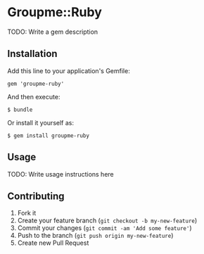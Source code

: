 # Groupme::Ruby

TODO: Write a gem description

## Installation

Add this line to your application's Gemfile:

    gem 'groupme-ruby'

And then execute:

    $ bundle

Or install it yourself as:

    $ gem install groupme-ruby

## Usage

TODO: Write usage instructions here

## Contributing

1. Fork it
2. Create your feature branch (`git checkout -b my-new-feature`)
3. Commit your changes (`git commit -am 'Add some feature'`)
4. Push to the branch (`git push origin my-new-feature`)
5. Create new Pull Request
